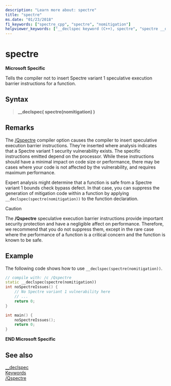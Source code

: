 ```yaml
---
description: "Learn more about: spectre"
title: "spectre"
ms.date: "01/23/2018"
f1_keywords: ["spectre_cpp", "spectre", "nomitigation"]
helpviewer_keywords: ["__declspec keyword (C++), spectre", "spectre __declspec keyword"]
---
```

# spectre

**Microsoft Specific**

Tells the compiler not to insert Spectre variant 1 speculative execution barrier instructions for a function.

## Syntax

> **__declspec( spectre(nomitigation) )**

## Remarks

The [/Qspectre](../build/reference/qspectre.md) compiler option causes the compiler to insert speculative execution barrier instructions. They're inserted where analysis indicates that a Spectre variant 1 security vulnerability exists. The specific instructions emitted depend on the processor. While these instructions should have a minimal impact on code size or performance, there may be cases where your code is not affected by the vulnerability, and requires maximum performance.

Expert analysis might determine that a function is safe from a Spectre variant 1 bounds check bypass defect. In that case, you can suppress the generation of mitigation code within a function by applying `__declspec(spectre(nomitigation))` to the function declaration.

> [!CAUTION]
> The **/Qspectre** speculative execution barrier instructions provide important security protection and have a negligible affect on performance. Therefore, we recommend that you do not suppress them, except in the rare case where the performance of a function is a critical concern and the function is known to be safe.

## Example

The following code shows how to use `__declspec(spectre(nomitigation))`.

```cpp
// compile with: /c /Qspectre
static __declspec(spectre(nomitigation))
int noSpectreIssues() {
    // No Spectre variant 1 vulnerability here
    // ...
    return 0;
}

int main() {
    noSpectreIssues();
    return 0;
}
```

**END Microsoft Specific**

## See also

[__declspec](../cpp/declspec.md)<br/>
[Keywords](../cpp/keywords-cpp.md)<br/>
[/Qspectre](../build/reference/qspectre.md)
